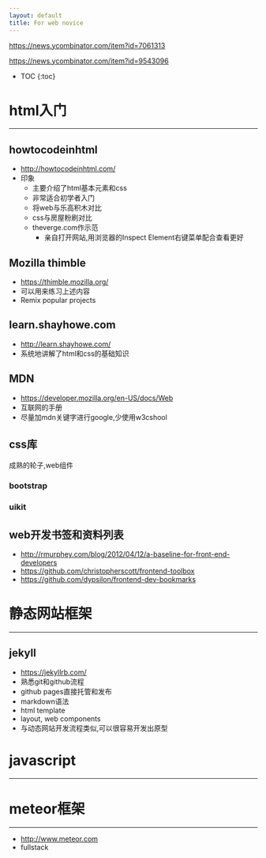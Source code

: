```yaml
---
layout: default
title: For web novice
---
```


<https://news.ycombinator.com/item?id=7061313>

<https://news.ycombinator.com/item?id=9543096>

* TOC
{:toc}

# html入门
---

## howtocodeinhtml
- <http://howtocodeinhtml.com/>
- 印象
  - 主要介绍了html基本元素和css
  - 非常适合初学者入门
  - 将web与乐高积木对比
  - css与房屋粉刷对比
  - theverge.com作示范
    - 亲自打开网站,用浏览器的Inspect Element右键菜单配合查看更好

## Mozilla thimble
- <https://thimble.mozilla.org/>
- 可以用来练习上述内容
- Remix popular projects

## learn.shayhowe.com
- <http://learn.shayhowe.com/>
- 系统地讲解了html和css的基础知识

## MDN
- <https://developer.mozilla.org/en-US/docs/Web>
- 互联网的手册
- 尽量加mdn关键字进行google,少使用w3cshool

## css库

成熟的轮子,web组件

### bootstrap

### uikit

## web开发书签和资料列表
- <http://rmurphey.com/blog/2012/04/12/a-baseline-for-front-end-developers>
- <https://github.com/christopherscott/frontend-toolbox>
- <https://github.com/dypsilon/frontend-dev-bookmarks>

# 静态网站框架
---

## jekyll
- <https://jekyllrb.com/>
- 熟悉git和github流程
- github pages直接托管和发布
- markdown语法
- html template
- layout, web components
- 与动态网站开发流程类似,可以很容易开发出原型

# javascript
---

# meteor框架
---
- <http://www.meteor.com>
- fullstack

